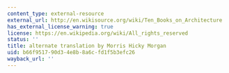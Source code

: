 ```yaml
---
content_type: external-resource
external_url: http://en.wikisource.org/wiki/Ten_Books_on_Architecture
has_external_license_warning: true
license: https://en.wikipedia.org/wiki/All_rights_reserved
status: ''
title: alternate translation by Morris Hicky Morgan
uid: b66f9517-90d3-4e8b-8a6c-fd1f5b3efc26
wayback_url: ''
---
```

